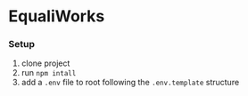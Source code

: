 # EqualiWorks


### Setup
1. clone project
2. run `npm intall`
3. add a `.env` file to root following the `.env.template` structure
